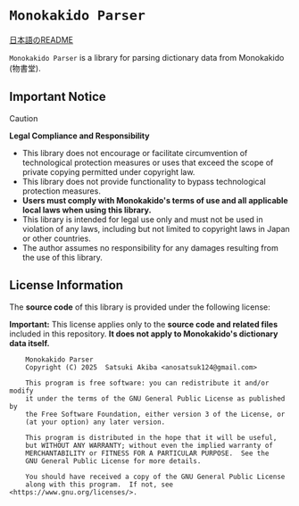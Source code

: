 # `Monokakido Parser`

[日本語のREADME](./README.ja.md)

`Monokakido Parser` is a library for parsing dictionary data from Monokakido (物書堂).

## Important Notice

> [!CAUTION]
>
> **Legal Compliance and Responsibility**
>
> - This library does not encourage or facilitate circumvention of technological protection measures or uses that exceed the scope of private copying permitted under copyright law.
> - This library does not provide functionality to bypass technological protection measures.
> - **Users must comply with Monokakido's terms of use and all applicable local laws when using this library.**
> - This library is intended for legal use only and must not be used in violation of any laws, including but not limited to copyright laws in Japan or other countries.
> - The author assumes no responsibility for any damages resulting from the use of this library.

## License Information

The **source code** of this library is provided under the following license:

**Important:** This license applies only to the **source code and related files** included in this repository. **It does not apply to Monokakido's dictionary data itself.**

```
    Monokakido Parser
    Copyright (C) 2025  Satsuki Akiba <anosatsuk124@gmail.com>

    This program is free software: you can redistribute it and/or modify
    it under the terms of the GNU General Public License as published by
    the Free Software Foundation, either version 3 of the License, or
    (at your option) any later version.

    This program is distributed in the hope that it will be useful,
    but WITHOUT ANY WARRANTY; without even the implied warranty of
    MERCHANTABILITY or FITNESS FOR A PARTICULAR PURPOSE.  See the
    GNU General Public License for more details.

    You should have received a copy of the GNU General Public License
    along with this program.  If not, see <https://www.gnu.org/licenses/>.
```
